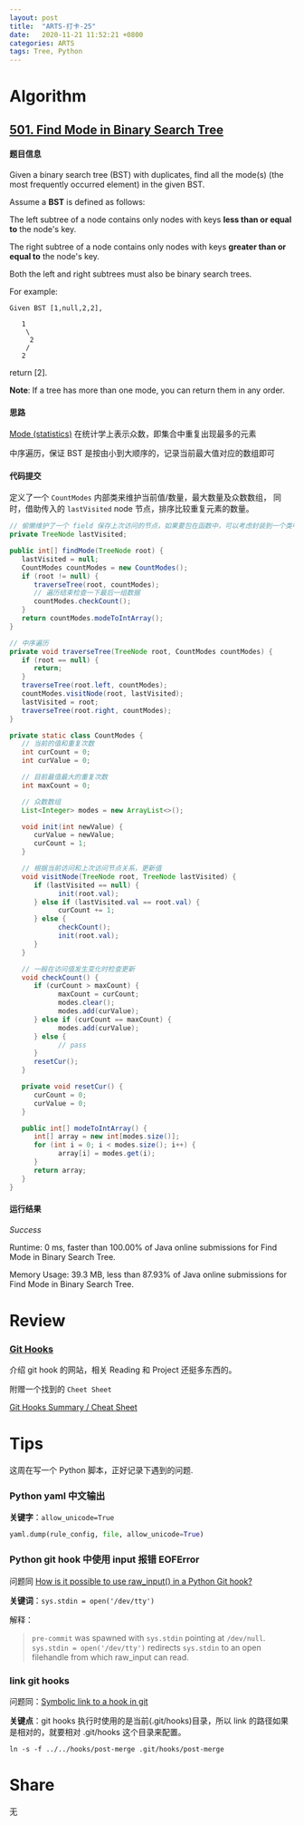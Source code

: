 ```yaml
---
layout: post
title:  "ARTS-打卡-25"
date:   2020-11-21 11:52:21 +0800
categories: ARTS
tags: Tree, Python
---
```


# Algorithm

## [501. Find Mode in Binary Search Tree]

#### 题目信息

Given a binary search tree (BST) with duplicates, find all the mode(s) (the most frequently occurred element) in the given BST.

Assume a **BST** is defined as follows:

The left subtree of a node contains only nodes with keys **less than or equal to** the node's key.

The right subtree of a node contains only nodes with keys **greater than or equal to** the node's key.

Both the left and right subtrees must also be binary search trees.

For example:

```
Given BST [1,null,2,2],

   1
    \
     2
    /
   2
``` 

return [2].

**Note**: If a tree has more than one mode, you can return them in any order.

#### 思路

[Mode (statistics)] 在统计学上表示众数，即集合中重复出现最多的元素

中序遍历，保证 BST 是按由小到大顺序的，记录当前最大值对应的数组即可

#### 代码提交

定义了一个 `CountModes` 内部类来维护当前值/数量，最大数量及众数数组，
同时，借助传入的 `lastVisited` node 节点，排序比较重复元素的数量。

```java
// 偷懒维护了一个 field 保存上次访问的节点，如果要包在函数中，可以考虑封装到一个类中提供 get/set 方法
private TreeNode lastVisited;

public int[] findMode(TreeNode root) {
   lastVisited = null;
   CountModes countModes = new CountModes();
   if (root != null) {
      traverseTree(root, countModes);
      // 遍历结束检查一下最后一组数据
      countModes.checkCount();
   }
   return countModes.modeToIntArray();
}

// 中序遍历
private void traverseTree(TreeNode root, CountModes countModes) {
   if (root == null) {
      return;
   }
   traverseTree(root.left, countModes);
   countModes.visitNode(root, lastVisited);
   lastVisited = root;
   traverseTree(root.right, countModes);
}

private static class CountModes {
   // 当前的值和重复次数
   int curCount = 0;
   int curValue = 0;

   // 目前最值最大的重复次数
   int maxCount = 0;

   // 众数数组
   List<Integer> modes = new ArrayList<>();

   void init(int newValue) {
      curValue = newValue;
      curCount = 1;
   }

   // 根据当前访问和上次访问节点关系，更新值
   void visitNode(TreeNode root, TreeNode lastVisited) {
      if (lastVisited == null) {
            init(root.val);
      } else if (lastVisited.val == root.val) {
            curCount += 1;
      } else {
            checkCount();
            init(root.val);
      }
   }

   // 一般在访问值发生变化时检查更新
   void checkCount() {
      if (curCount > maxCount) {
            maxCount = curCount;
            modes.clear();
            modes.add(curValue);
      } else if (curCount == maxCount) {
            modes.add(curValue);
      } else {
            // pass
      }
      resetCur();
   }

   private void resetCur() {
      curCount = 0;
      curValue = 0;
   }

   public int[] modeToIntArray() {
      int[] array = new int[modes.size()];
      for (int i = 0; i < modes.size(); i++) {
            array[i] = modes.get(i);
      }
      return array;
   }
}
```

#### 运行结果

*Success*

Runtime: 0 ms, faster than 100.00% of Java online submissions for Find Mode in Binary Search Tree.

Memory Usage: 39.3 MB, less than 87.93% of Java online submissions for Find Mode in Binary Search Tree.

# Review

### [Git Hooks]

介绍 git hook 的网站，相关 Reading 和 Project 还挺多东西的。

附赠一个找到的 `Cheet Sheet`

[Git Hooks Summary / Cheat Sheet]


# Tips

这周在写一个 Python 脚本，正好记录下遇到的问题.

### Python yaml 中文输出

**关键字**：`allow_unicode=True`

```python
yaml.dump(rule_config, file, allow_unicode=True)
```

### Python git hook 中使用 input 报错 EOFError

问题同 [How is it possible to use raw_input() in a Python Git hook?]

**关键词**：`sys.stdin = open('/dev/tty')`

解释：

> `pre-commit` was spawned with `sys.stdin` pointing at `/dev/null`. `sys.stdin = open('/dev/tty')` redirects `sys.stdin` to an open filehandle from which raw_input can read.

### link git hooks

问题同：[Symbolic link to a hook in git]

**关键点**：git hooks 执行时使用的是当前(.git/hooks)目录，所以 link 的路径如果是相对的，就要相对 .git/hooks 这个目录来配置。

```shell
ln -s -f ../../hooks/post-merge .git/hooks/post-merge
```

# Share
无

<!-- refs -->
[501. Find Mode in Binary Search Tree]: https://leetcode.com/problems/find-mode-in-binary-search-tree/ 
[Mode (statistics)]: https://en.wikipedia.org/wiki/Mode_(statistics)
[How is it possible to use raw_input() in a Python Git hook?]: https://stackoverflow.com/questions/7437261/how-is-it-possible-to-use-raw-input-in-a-python-git-hook
[Symbolic link to a hook in git]: https://stackoverflow.com/questions/4592838/symbolic-link-to-a-hook-in-git
[Git Hooks]:https://githooks.com/
[Git Hooks Summary / Cheat Sheet]: https://www.analysisandsolutions.com/code/git-hooks-summary-cheat-sheet.htm